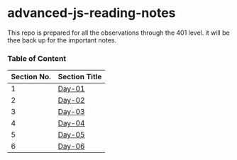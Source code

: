 # advanced-js-reading-notes
This repo is prepared for all the observations through the 401 level. it will be thee back up for the important notes.


### Table of Content

| **Section No.** | **Section Title**                      |
| --------------- | -------------------------------------- |
| 1               | [Day-01](./first-day/01-prep-and-tdd.md) |
| 2               | [Day-02](./sec-day/02-read.md) |
| 3               | [Day-03](./third-day/03-read.md) |
| 4               | [Day-04](./fourth-day/04-readme.md) |
| 5               | [Day-05](./fifth-day/05-readme.md) |
| 6               | [Day-06](./sixth-day/06-readme.md) |

